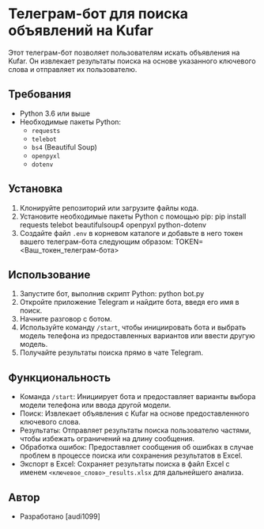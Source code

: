 # Телеграм-бот для поиска объявлений на Kufar

Этот телеграм-бот позволяет пользователям искать объявления на Kufar. Он извлекает результаты поиска на основе указанного ключевого слова и отправляет их пользователю.

## Требования
- Python 3.6 или выше
- Необходимые пакеты Python:
  - `requests`
  - `telebot`
  - `bs4` (Beautiful Soup)
  - `openpyxl`
  - `dotenv`

## Установка
1. Клонируйте репозиторий или загрузите файлы кода.
2. Установите необходимые пакеты Python с помощью pip:
pip install requests telebot beautifulsoup4 openpyxl python-dotenv
3. Создайте файл `.env` в корневом каталоге и добавьте в него токен вашего телеграм-бота следующим образом:
TOKEN=<Ваш_токен_телеграм-бота>

## Использование
1. Запустите бот, выполнив скрипт Python:
python bot.py
2. Откройте приложение Telegram и найдите бота, введя его имя в поиск.
3. Начните разговор с ботом.
4. Используйте команду `/start`, чтобы инициировать бота и выбрать модель телефона из предоставленных вариантов или ввести другую модель.
5. Получайте результаты поиска прямо в чате Telegram.

## Функциональность
- Команда `/start`: Инициирует бота и предоставляет варианты выбора модели телефона или ввода другой модели.
- Поиск: Извлекает объявления с Kufar на основе предоставленного ключевого слова.
- Результаты: Отправляет результаты поиска пользователю частями, чтобы избежать ограничений на длину сообщения.
- Обработка ошибок: Предоставляет сообщения об ошибках в случае проблем в процессе поиска или сохранения результатов в Excel.
- Экспорт в Excel: Сохраняет результаты поиска в файл Excel с именем `<ключевое_слово>_results.xlsx` для дальнейшего анализа.

## Автор
- Разработано [audi1099]


